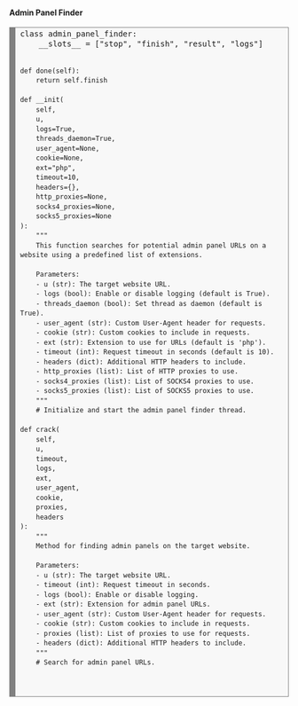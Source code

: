 <h4>Admin Panel Finder</h4>

<div style="background: #f8f8f8; overflow:auto;width:auto;border:solid gray;border-width:.1em .1em .1em .8em;padding:.2em .6em;">
  <pre style="margin: 0; line-height: 125%">
class admin_panel_finder:
    __slots__ = ["stop", "finish", "result", "logs"]

    def done(self):
        return self.finish

    def __init(
        self,
        u,
        logs=True,
        threads_daemon=True,
        user_agent=None,
        cookie=None,
        ext="php",
        timeout=10,
        headers={},
        http_proxies=None,
        socks4_proxies=None,
        socks5_proxies=None
    ):
        """
        This function searches for potential admin panel URLs on a website using a predefined list of extensions.
        
        Parameters:
        - u (str): The target website URL.
        - logs (bool): Enable or disable logging (default is True).
        - threads_daemon (bool): Set thread as daemon (default is True).
        - user_agent (str): Custom User-Agent header for requests.
        - cookie (str): Custom cookies to include in requests.
        - ext (str): Extension to use for URLs (default is 'php').
        - timeout (int): Request timeout in seconds (default is 10).
        - headers (dict): Additional HTTP headers to include.
        - http_proxies (list): List of HTTP proxies to use.
        - socks4_proxies (list): List of SOCKS4 proxies to use.
        - socks5_proxies (list): List of SOCKS5 proxies to use.
        """
        # Initialize and start the admin panel finder thread.

    def crack(
        self,
        u,
        timeout,
        logs,
        ext,
        user_agent,
        cookie,
        proxies,
        headers
    ):
        """
        Method for finding admin panels on the target website.

        Parameters:
        - u (str): The target website URL.
        - timeout (int): Request timeout in seconds.
        - logs (bool): Enable or disable logging.
        - ext (str): Extension for admin panel URLs.
        - user_agent (str): Custom User-Agent header for requests.
        - cookie (str): Custom cookies to include in requests.
        - proxies (list): List of proxies to use for requests.
        - headers (dict): Additional HTTP headers to include.
        """
        # Search for admin panel URLs.

  </pre>
</div>

